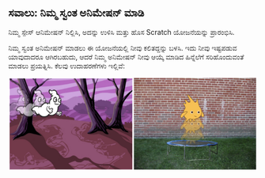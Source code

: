 ## ಸವಾಲು: ನಿಮ್ಮ ಸ್ವಂತ ಅನಿಮೇಷನ್ ಮಾಡಿ

ನಿಮ್ಮ ಸ್ಪೇಸ್ ಆನಿಮೇಷನ್ ನಿಲ್ಲಿಸಿ, ಅದನ್ನು ಉಳಿಸಿ ಮತ್ತು ಹೊಸ Scratch ಯೋಜನೆಯನ್ನು ಪ್ರಾರಂಭಿಸಿ.

ನಿಮ್ಮ ಸ್ವಂತ ಅನಿಮೇಷನ್ ಮಾಡಲು ಈ ಯೋಜನೆಯಲ್ಲಿ ನೀವು ಕಲಿತದ್ದನ್ನು ಬಳಸಿ. ಇದು ನೀವು ಇಷ್ಟಪಡುವ ಯಾವುದಾದರೂ ಆಗಿರಬಹುದು, ಆದರೆ ನಿಮ್ಮ ಅನಿಮೇಷನ್ ನೀವು ಆಯ್ಕೆ ಮಾಡಿದ ಹಿನ್ನೆಲೆಗೆ ಸರಿಹೊಂದುವಂತೆ ಮಾಡಲು ಪ್ರಯತ್ನಿಸಿ. ಕೆಲವು ಉದಾಹರಣೆಗಳು ಇಲ್ಲಿವೆ:

![ಸ್ಕ್ರೀನ್‍ಶಾಟ್(screenshot)](images/space-egs.png)
